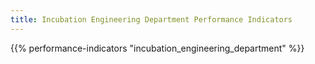 ```yaml
---
title: Incubation Engineering Department Performance Indicators
---
```


{{% performance-indicators "incubation_engineering_department" %}}
